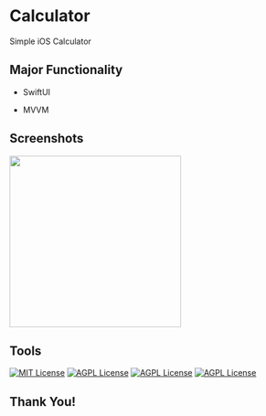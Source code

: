 # Calculator
Simple iOS Calculator


## Major Functionality

- SwiftUI

- MVVM


## Screenshots
<!--
-->
</p>

<img src="https://github.com/Dima-Bulgakov/Calculator/assets/111886499/0d5a34f2-4130-46c6-bf9a-9e3833afc510" width="300" />

## Tools

[![MIT License](https://img.shields.io/badge/-Swift-orange)](https://developer.apple.com/swift/)
[![AGPL License](https://img.shields.io/badge/-iOS-black)](https://www.apple.com/ios/ios-16/)
[![AGPL License](https://img.shields.io/badge/-SwiftUI-Green)](https://www.apple.com/ios/ios-16/)
[![AGPL License](https://img.shields.io/badge/-MVVM-Blue)](https://www.apple.com/ios/ios-16/)
## Thank You!
